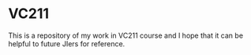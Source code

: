 # VC211
This is a repository of my work in VC211 course and I hope that it can be helpful to future JIers for reference.
